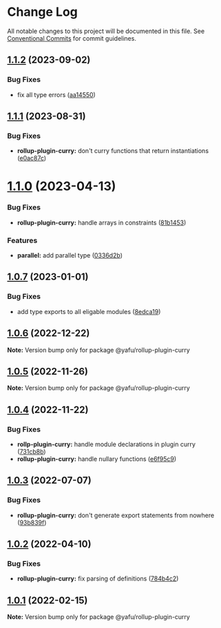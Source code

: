 # Change Log

All notable changes to this project will be documented in this file.
See [Conventional Commits](https://conventionalcommits.org) for commit guidelines.

## [1.1.2](https://github.com/TheLudd/yafu-mono/compare/@yafu/rollup-plugin-curry@1.1.1...@yafu/rollup-plugin-curry@1.1.2) (2023-09-02)

### Bug Fixes

- fix all type errors ([aa14550](https://github.com/TheLudd/yafu-mono/commit/aa14550f3c1b5ee1e0c2bb9df996792d8da87214))

## [1.1.1](https://github.com/TheLudd/yafu-mono/compare/@yafu/rollup-plugin-curry@1.1.0...@yafu/rollup-plugin-curry@1.1.1) (2023-08-31)

### Bug Fixes

- **rollup-plugin-curry:** don't curry functions that return instantiations ([e0ac87c](https://github.com/TheLudd/yafu-mono/commit/e0ac87c4718f25b0da0b1720e62d727f0f1f7cfc))

# [1.1.0](https://github.com/TheLudd/yafu-mono/compare/@yafu/rollup-plugin-curry@1.0.7...@yafu/rollup-plugin-curry@1.1.0) (2023-04-13)

### Bug Fixes

- **rollup-plugin-curry:** handle arrays in constraints ([81b1453](https://github.com/TheLudd/yafu-mono/commit/81b1453d1466c11617c653e8ba9f6cc4952e8827))

### Features

- **parallel:** add parallel type ([0336d2b](https://github.com/TheLudd/yafu-mono/commit/0336d2b6ad60a6c2948d88b8efdf412da3d3ee0f))

## [1.0.7](https://github.com/TheLudd/yafu-mono/compare/@yafu/rollup-plugin-curry@1.0.6...@yafu/rollup-plugin-curry@1.0.7) (2023-01-01)

### Bug Fixes

- add type exports to all eligable modules ([8edca19](https://github.com/TheLudd/yafu-mono/commit/8edca192cf02cb1547a5b6287484e7593bac587f))

## [1.0.6](https://github.com/TheLudd/yafu-mono/compare/@yafu/rollup-plugin-curry@1.0.5...@yafu/rollup-plugin-curry@1.0.6) (2022-12-22)

**Note:** Version bump only for package @yafu/rollup-plugin-curry

## [1.0.5](https://github.com/TheLudd/yafu-mono/compare/@yafu/rollup-plugin-curry@1.0.4...@yafu/rollup-plugin-curry@1.0.5) (2022-11-26)

**Note:** Version bump only for package @yafu/rollup-plugin-curry

## [1.0.4](https://github.com/TheLudd/yafu-mono/compare/@yafu/rollup-plugin-curry@1.0.3...@yafu/rollup-plugin-curry@1.0.4) (2022-11-22)

### Bug Fixes

- **rollp-plugin-curry:** handle module declarations in plugin curry ([731cb8b](https://github.com/TheLudd/yafu-mono/commit/731cb8b47c5a8ff2995805bc66c5c140a6f02548))
- **rollup-plugin-curry:** handle nullary functions ([e6f95c9](https://github.com/TheLudd/yafu-mono/commit/e6f95c9e1ed139cb2ea37d20635a7a521b52225b))

## [1.0.3](https://github.com/TheLudd/yafu-mono/compare/@yafu/rollup-plugin-curry@1.0.2...@yafu/rollup-plugin-curry@1.0.3) (2022-07-07)

### Bug Fixes

- **rollup-plugin-curry:** don't generate export statements from nowhere ([93b839f](https://github.com/TheLudd/yafu-mono/commit/93b839f7537b6675094f10b21f2240463843b006))

## [1.0.2](https://github.com/TheLudd/yafu-mono/compare/@yafu/rollup-plugin-curry@1.0.1...@yafu/rollup-plugin-curry@1.0.2) (2022-04-10)

### Bug Fixes

- **rollup-plugin-curry:** fix parsing of definitions ([784b4c2](https://github.com/TheLudd/yafu-mono/commit/784b4c2bfbe09ff67a3aec0ae5a9658057a87412))

## [1.0.1](https://github.com/TheLudd/yafu-mono/compare/@yafu/rollup-plugin-curry@1.0.0...@yafu/rollup-plugin-curry@1.0.1) (2022-02-15)

**Note:** Version bump only for package @yafu/rollup-plugin-curry
